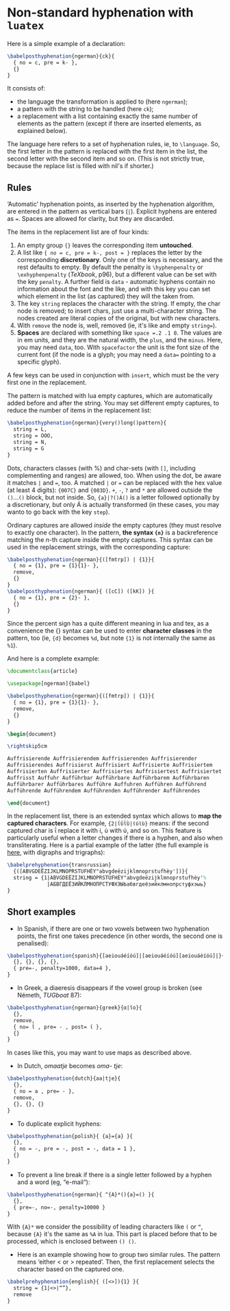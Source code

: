 # Non-standard hyphenation with `luatex`


Here is a simple example of a declaration:
```tex
\babelposthyphenation{ngerman}{ck}{
  { no = c, pre = k- },
  {}
}
```
It consists of:
* the language the transformation is applied to (here `ngerman`);
* a pattern with the string to be handled (here `ck`);
* a replacement with a list containing exactly the same number of
  elements as the pattern (except if there are inserted elements, as
  explained below).

The language here refers to a set of hyphenation rules, ie, to
`\language`. So, the first letter in the pattern is replaced with the
first item in the list, the second letter with the second item and so
on. (This is not strictly true, because the replace list is filled with
nil's if shorter.)

## Rules

‘Automatic’ hyphenation points, as inserted by the hyphenation
algorithm, are entered in the pattern as vertical bars (`|`). Explicit
hyphens are entered as `=`. Spaces are allowed for clarity, but they
are discarded.

The items in the replacement list are of four kinds:

1. An empty group `{}` leaves the corresponding item **untouched**.
2. A list like `{ no = c, pre = k-, post = }` replaces the letter by
the corresponding **discretionary**. Only one of the keys is necessary,
and the rest defaults to empty. By default the penalty is
`\hyphenpenalty` or `\exhyphenpenalty` (_TeXbook_, p96), but a
different value can be set with the key `penalty`. A further field is
`data` - automatic hyphens contain no information about the font and
the like, and with this key you can set which element in the list (as
captured) they will the taken from.
3. The key `string` replaces the character with the string. If empty,
the char node is removed; to insert chars, just use a multi-character
string. The nodes created are literal copies of the original, but with
new characters.
4. With `remove` the node is, well, removed (ie, it's like and empty
`string=`).
5. **Spaces** are declared with something like `space =.2
.1 0`. The values are in em units, and they are the natural width, the
`plus`, and the `minus`. Here, you may need `data`, too. With
`spacefactor` the unit is the font size of the current font (if the
node is a glyph; you may need a `data=` pointing to a specific glyph).

A few keys can be used in conjunction with `insert`, which must be the
very first one in the replacement. 

The pattern is matched with lua empty captures, which are automatically
added before and after the string. You may set different empty captures,
to reduce the number of items in the replacement list:
```tex
\babelposthyphenation{ngerman}{very()long()pattern}{
  string = L,
  string = OOO,
  string = N,
  string = G
}
```

Dots, characters classes (with %) and char-sets (with `[]`, including
complementing and ranges) are allowed, too. When using the dot, be
aware it matches `|` and `=`, too. A matched `|` or `=` can be
replaced with the hex value (at least 4 digits): `{007C}` and `{003D}`.
`+`, `-`, `?` and `*` are allowed outside the `()`...`()` block, but
not inside. So, `{a}|?()Á()` is a letter followed optionally by a
discretionary, but only Á is actually transformed (in these cases, you
may wanto to go back with the key `step`).

Ordinary captures are allowed _inside_ the empty captures (they must
resolve to exactly one character). In the pattern, **the syntax `{n}`**
is a backreference matching the _n_-th capture inside the empty
captures. This syntax can be used in the replacement strings, with the
corresponding capture:
```tex
\babelposthyphenation{ngerman}{([fmtrp]) | {1}}{
  { no = {1}, pre = {1}{1}- },
  remove,
  {}
}
\babelposthyphenation{ngerman}{ ([cC]) ([kK]) }{
  { no = {1}, pre = {2}- },
  {}
}
```

Since the percent sign has a quite different meaning in lua and tex, as
a convenience the {} syntax can be used to enter **character classes**
in the pattern, too (ie, `{d}` becomes `%d`, but note `{1}` is not
internally the same as `%1`).

And here is a complete example:
```tex
\documentclass{article}

\usepackage[ngerman]{babel}

\babelposthyphenation{ngerman}{([fmtrp]) | {1}}{
  { no = {1}, pre = {1}{1}- },
  remove,
  {}
}

\begin{document}

\rightskip5cm

Auffrisierende Auffrisierendem Auffrisierenden Auffrisierender
Auffrisierendes Auffrisierst Auffrisiert Auffrisierte Auffrisiertem
Auffrisierten Auffrisierter Auffrisiertes Auffrisiertest Auffrisiertet
Auffrisst Auffuhr Aufführbar Aufführbare Aufführbarem Aufführbaren
Aufführbarer Aufführbares Aufführe Auffuhren Aufführen Aufführend
Aufführende Aufführendem Aufführenden Aufführender Aufführendes

\end{document}
```

In the replacement list, there is an extended syntax which allows to
**map the captured characters**. For example, `{2|ΐΰῒῢ|ίύὶὺ}` means: if
the second captured char is ΐ replace it with ί, ύ with ύ, and so on.
This feature is particularly useful when a letter changes if there is a
hyphen, and also when transliterating. Here is a partial example of the
latter (the full example is [here](../news/whats-new-in-babel-3.44.md),
with digraphs and trigraphs):
```tex
\babelprehyphenation{transrussian}
  {([ABVGDEËZIJKLMNOPRSTUFHÈY"abvgdeëzijklmnoprstufhèy'])}{
  string = {1|ABVGDEËZIJKLMNOPRSTUFHÈY"abvgdeëzijklmnoprstufhèy'%
             |АБВГДЕЁЗИЙКЛМНОПРСТУФХЭЫЬабвгдеёзийклмнопрстуфхэыь}
}
```

## Short examples

* In Spanish, if there are one or two vowels between two hyphenation
  points, the first one takes precedence (in other words, the second
  one is penalised):
```tex
\babelposthyphenation{spanish}{[aeiouáéíóú]|[aeiouáéíóú][aeiouáéíóú]|}{
  {}, {}, {}, {},
  { pre=-, penalty=1000, data=4 },
}
```
* In Greek, a diaeresis disappears if the vowel group is broken (see
  Németh, _TUGboat_ 87):
```tex
\babelposthyphenation{ngerman}{greek}{α|ΐο}{
  {},
  remove,
  { no= ΐ , pre= - , post= ί },
  {}
}
```
In cases like this, you may want to use maps as described above.

* In Dutch, _omaatje_ becomes _oma- tje_:
```tex
\babelposthyphenation{dutch}{aa|tje}{
  {},
  { no = a , pre= - },
  remove,
  {}, {}, {}
}
```
* To duplicate explicit hyphens:
```tex
\babelposthyphenation{polish}{ {a}={a} }{
  {},
  { no = -, pre = -, post = -, data = 1 },
  {}
}
```

* To prevent a line break if there is a single letter followed by a
  hyphen and a word (eg, “e-mail”):
```tex
\babelposthyphenation{ngerman}{ ^{A}*(){a}=() }{
  {},
  { pre=-, no=-, penalty=10000 }
}
```
With `{A}*` we consider the possibility of leading characters like `(`
or `“`, because `{A}` it's the same as `%A` in lua. This part is placed
before that to be processed, which is enclosed between `() ()`.

* Here is an example showing how to group two similar rules. The
  pattern means ‘either < or > repeated’. Then, the first replacement
  selects the character based on the captured one.
```tex
\babelprehyphenation{english}{ ([<>]){1} }{
  string = {1|<>|“”},
  remove
}
```

